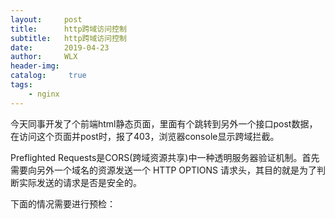 ```yaml
---
layout:     post
title:      http跨域访问控制
subtitle:   http跨域访问控制
date:       2019-04-23
author:     WLX
header-img:  
catalog: 	 true
tags:
    - nginx
---
```


今天同事开发了个前端html静态页面，里面有个跳转到另外一个接口post数据，在访问这个页面并post时，报了403，浏览器console显示跨域拦截。

Preflighted Requests是CORS(跨域资源共享)中一种透明服务器验证机制。首先需要向另外一个域名的资源发送一个 HTTP OPTIONS 请求头，其目的就是为了判断实际发送的请求是否是安全的。

下面的情况需要进行预检：

